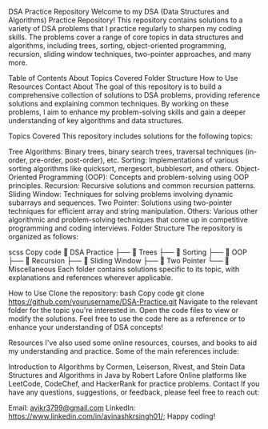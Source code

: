 DSA Practice Repository
Welcome to my DSA (Data Structures and Algorithms) Practice Repository! This repository contains solutions to a variety of DSA problems that I practice regularly to sharpen my coding skills. The problems cover a range of core topics in data structures and algorithms, including trees, sorting, object-oriented programming, recursion, sliding window techniques, two-pointer approaches, and many more.

Table of Contents
About
Topics Covered
Folder Structure
How to Use
Resources
Contact
About
The goal of this repository is to build a comprehensive collection of solutions to DSA problems, providing reference solutions and explaining common techniques. By working on these problems, I aim to enhance my problem-solving skills and gain a deeper understanding of key algorithms and data structures.

Topics Covered
This repository includes solutions for the following topics:

Tree Algorithms: Binary trees, binary search trees, traversal techniques (in-order, pre-order, post-order), etc.
Sorting: Implementations of various sorting algorithms like quicksort, mergesort, bubblesort, and others.
Object-Oriented Programming (OOP): Concepts and problem-solving using OOP principles.
Recursion: Recursive solutions and common recursion patterns.
Sliding Window: Techniques for solving problems involving dynamic subarrays and sequences.
Two Pointer: Solutions using two-pointer techniques for efficient array and string manipulation.
Others: Various other algorithmic and problem-solving techniques that come up in competitive programming and coding interviews.
Folder Structure
The repository is organized as follows:

scss
Copy code
📁 DSA Practice
├── 📁 Trees
├── 📁 Sorting
├── 📁 OOP
├── 📁 Recursion
├── 📁 Sliding Window
├── 📁 Two Pointer
└── 📁 Miscellaneous
Each folder contains solutions specific to its topic, with explanations and references wherever applicable.

How to Use
Clone the repository:
bash
Copy code
git clone https://github.com/yourusername/DSA-Practice.git
Navigate to the relevant folder for the topic you're interested in.
Open the code files to view or modify the solutions.
Feel free to use the code here as a reference or to enhance your understanding of DSA concepts!

Resources
I've also used some online resources, courses, and books to aid my understanding and practice. Some of the main references include:

Introduction to Algorithms by Cormen, Leiserson, Rivest, and Stein
Data Structures and Algorithms in Java by Robert Lafore
Online platforms like LeetCode, CodeChef, and HackerRank for practice problems.
Contact
If you have any questions, suggestions, or feedback, please feel free to reach out:

Email: avikr3799@gmail.com
LinkedIn: https://www.linkedin.com/in/avinashkrsingh01/;
Happy coding!

